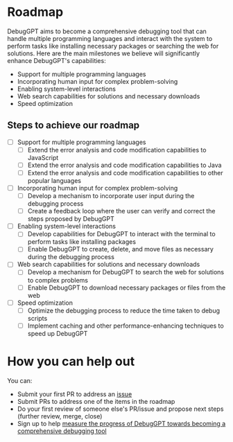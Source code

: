 # Roadmap

DebugGPT aims to become a comprehensive debugging tool that can handle multiple programming languages and interact with the system to perform tasks like installing necessary packages or searching the web for solutions. Here are the main milestones we believe will significantly enhance DebugGPT's capabilities:

- Support for multiple programming languages
- Incorporating human input for complex problem-solving
- Enabling system-level interactions
- Web search capabilities for solutions and necessary downloads
- Speed optimization

## Steps to achieve our roadmap

- [ ] Support for multiple programming languages
  - [ ] Extend the error analysis and code modification capabilities to JavaScript
  - [ ] Extend the error analysis and code modification capabilities to Java
  - [ ] Extend the error analysis and code modification capabilities to other popular languages
- [ ] Incorporating human input for complex problem-solving
  - [ ] Develop a mechanism to incorporate user input during the debugging process
  - [ ] Create a feedback loop where the user can verify and correct the steps proposed by DebugGPT
- [ ] Enabling system-level interactions
  - [ ] Develop capabilities for DebugGPT to interact with the terminal to perform tasks like installing packages
  - [ ] Enable DebugGPT to create, delete, and move files as necessary during the debugging process
- [ ] Web search capabilities for solutions and necessary downloads
  - [ ] Develop a mechanism for DebugGPT to search the web for solutions to complex problems
  - [ ] Enable DebugGPT to download necessary packages or files from the web
- [ ] Speed optimization
  - [ ] Optimize the debugging process to reduce the time taken to debug scripts
  - [ ] Implement caching and other performance-enhancing techniques to speed up DebugGPT

# How you can help out

You can:

- Submit your first PR to address an [issue](https://github.com/benborszcz/DebugGPT/issues)
- Submit PRs to address one of the items in the roadmap
- Do your first review of someone else's PR/issue and propose next steps (further review, merge, close)
- Sign up to help [measure the progress of DebugGPT towards becoming a comprehensive debugging tool](https://forms.gle/688XETqBRfLCUrJu7)